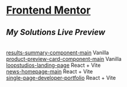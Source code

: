 # [Frontend Mentor](https://www.frontendmentor.io/)

## *My Solutions Live Preview*
<br> [results-summary-component-main](https://majestic-florentine-b72d29.netlify.app/) Vanilla
<br> [product-preview-card-component-main](https://bucolic-paprenjak-9bda38.netlify.app/) Vanilla
<br> [loopstudios-landing-page](https://loopstudios-landing-page-soumelee.netlify.app/) React + Vite
<br> [news-homepage-main](https://659431c51d9dd7007d720db3--whimsical-llama-8f1c8e.netlify.app/) React + Vite
<br> [single-page-developer-portfolio](https://659581f415f75214df34cad6--unrivaled-parfait-1a95be.netlify.app/) React + Vite

